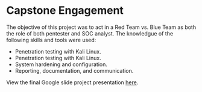 # Capstone Engagement
The objective of this project was to act in a Red Team vs. Blue Team as both the role of both pentester and SOC analyst. The knowledgue of the following skills and tools were used:

- Penetration testing with Kali Linux.
- Penetration testing with Kali Linux.
- System hardening and configuration.
- Reporting, documentation, and communication.

View the final Google slide project presentation [here](https://docs.google.com/presentation/d/1yRIIpqR2CKZwsGXy1RVACWi7wnd4Hmal1UdI5eKAjkk/edit?usp=sharing).
